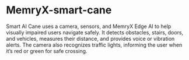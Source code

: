 # MemryX-smart-cane
Smart AI Cane uses a camera, sensors, and MemryX Edge AI to help visually impaired users navigate safely. It detects obstacles, stairs, doors, and vehicles, measures their distance, and provides voice or vibration alerts. The camera also recognizes traffic lights, informing the user when it’s red or green for safe crossing.
